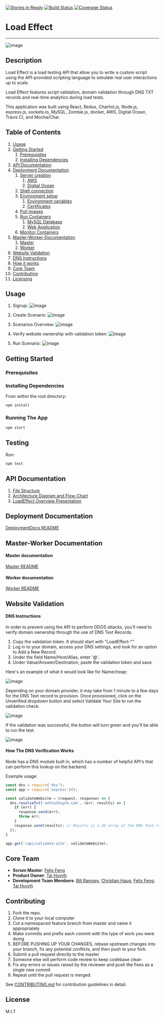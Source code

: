 [![Stories in Ready](https://badge.waffle.io/QuattroSquadra/LoadTestingApp.png?label=ready&title=Ready)](https://waffle.io/QuattroSquadra/LoadTestingApp)  [![Build Status](https://travis-ci.org/Auklets/LoadEffect.svg?branch=master)](https://travis-ci.org/Auklets/LoadEffect) [![Coverage Status](https://coveralls.io/repos/github/Auklets/LoadEffect/badge.svg?branch=master)](https://coveralls.io/github/Auklets/LoadEffect?branch=master)
# Load Effect
---
![image](https://cloud.githubusercontent.com/assets/10008938/16785419/d8669496-4842-11e6-8e66-faa7f9162e5b.png)

## Description
Load Effect is a load testing API that allow you to write a custom script using the API-provided scripting language to simulate real user interactions up to scale.

Load Effect features script validation, domain validation through DNS TXT records and real-time analytics during load tests.

This application was built using React, Redux, Chartist.js, Node.js, express.js, sockets.io, MySQL, Zombie.js, docker, AWS, Digital Ocean, Travis CI, and Mocha/Chai.

## Table of Contents

1. [Usage](#usage)
1. [Getting Started](#getting-started)
    1. [Prerequisites](#prerequisites)
    1. [Installing Dependencies](#installing-dependencies)
1. [API Documentation](#api-documentation)
1. [Deployment Documentation](#deployment-documentation)
    1. [Server creation](#server-creation)
        1. [AWS](#AWS)
        2. [Digital Ocean](#digital-ocean)
    1. [Shell connection](#shell-connection)
    1. [Environment setup](#environment-setup)
        1. [Environment variables](#environment-variables)
        1. [Certificates](#certificates)
    1. [Pull images](#pull-images)
    1. [Run Containers](#run-containers)
        1. [MySQL Database](#mysql-database)
        2. [Web Application](#web-application)
    1. [Monitor Containers](#monitor-containers)
1. [Master-Worker-Documentation](#master-worker-documentation)
    1. [Master](#master-documentation)
    2. [Worker](#worker-documentation)
1. [Website Validation](#website-validation)
  1. [DNS Instructions](#dns-instructions)
  1. [How it works](#how-the-dns-verification-works)
1. [Core Team](#core-team)
1. [Contributing](#contributing)
1. [Licensing](#license)

## Usage

1. Signup:
![image](https://cloud.githubusercontent.com/assets/10008938/16785401/bb511980-4842-11e6-955c-34952d19d33a.png)

2. Create Scenario:
![image](https://cloud.githubusercontent.com/assets/10008938/16785095/12ce6aac-4841-11e6-80f5-9f74be469158.png)

3. Scenarios Overview:
![image](https://cloud.githubusercontent.com/assets/10008938/16785327/4bea9a62-4842-11e6-9f26-156bfd5a415b.png)

4. Verify website ownership with validation token:
![image](https://cloud.githubusercontent.com/assets/10008938/16788024/fc56f8c4-4855-11e6-94bc-987e40f65bd2.png)

5. Run Scenario:
![image](https://cloud.githubusercontent.com/assets/10008938/16786320/b7ddd396-4848-11e6-883f-b12dbdea6835.gif)

## Getting Started

### Prerequisites

### Installing Dependencies

From within the root directory:

```sh
npm install
```

### Running The App

```sh
npm start
```

## Testing

Run:
```sh
npm test
```
## API Documentation

1. [File Structure](/documentation/FILE-STRUCTURE.md)
1. [Architecture Diagram and Flow-Chart](/documentation/ARCHITECTURE-DIAGRAMS.md)
1. [LoadEffect Overview Presentation](https://docs.google.com/presentation/d/1FYygaxJOOlUx61Xl1JGpWn2k684BjZoxiTSG3lEw_PA/edit?usp=sharing)

## Deployment Documentation

[DeploymentDocs README](https://github.com/Auklets/DeploymentDocs)

## Master-Worker Documentation

#### Master documentation
[Master README](https://github.com/Auklets/LoadMaster)

#### Worker documentation
[Worker README](https://github.com/Auklets/LoadWorker)

## Website Validation

#### DNS Instructions
In order to prevent using the API to perform DDOS attacks, you'll need to verify domain ownership through the use of DNS Text Records.


1. Copy the validation token. It should start with "LoadEffect-""
1. Log in to your domain, access your DNS settings, and look for an option to Add a New Record.
1. Under the field Name/Host/Alias, enter '@'.
1. Under Value/Answer/Destination, paste the validation token and save.

Here's an example of what it would look like for Namecheap:

![image](https://cloud.githubusercontent.com/assets/15970451/16813832/29bf274a-48e8-11e6-9e75-adc8dd795c7c.png)


Depending on your domain provider, it may take from 1 minute to a few days for the DNS Text record to provision. Once provisioned, click on the Unverified dropdown button and select Validate Your Site to run the validation check.

![image](https://cloud.githubusercontent.com/assets/15970451/16816597/71391cd8-48f3-11e6-8bc6-4bcc148eeb85.png)


If the validation was successful, the button will turn green and you'll be able to run the test.

![image](https://cloud.githubusercontent.com/assets/15970451/16816850/d4b4d1e8-48f4-11e6-93a9-dff6ba553d32.png)

#### How The DNS Verification Works

Node has a DNS module built in, which has a number of helpful API's that can perform this lookup on the backend.

Example usage:

```javascript
const dns = require('dns');
const app = require('express')();

const validateWebsite = (request, response) => {
  dns.resolveTxt('anhtaihuynh.com', (err, results) => {
    if (err) {
      response.send(err);
      throw err;
    }
    response.send(results); // Results is a 2D array of the DNS Text record values for the input url
  });
}

app.get('/api/validate-site', validateWebsite);

```


## Core Team

  - __Scrum Master__: [Felix Feng](https://github.com/felix2feng)
  - __Product Owner__: [Tai Huynh](https://github.com/anhtaiH)
  - __Development Team Members__: [Bill Ramsey](https://github.com/billramsey), [Christian Haug](https://github.com/cshg), [Felix Feng](https://github.com/felix2feng), [Tai Huynh](https://github.com/anhtaiH)

## Contributing

1. Fork the repo.
1. Clone it to your local computer
1. Cut a namespaced feature branch from master and name it appropriately
1. Make commits and prefix each commit with the type of work you were doing
1. BEFORE PUSHING UP YOUR CHANGES, rebase upstream changes into your branch, fix any potential conflicts, and then push to your fork.
1. Submit a pull request directly to the master
1. Someone else will perform code review to keep codebase clean
1. Fix any errors or issues raised by the reviewer and push the fixes as a single new commit
1. Repeat until the pull request is merged.

See [CONTRIBUTING.md](CONTRIBUTING.md) for contribution guidelines in detail.

## License

M.I.T
